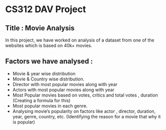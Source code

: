 # CS312 DAV Project
## Title : Movie Analysis

In this project, we have worked on analysis of a dataset from one of the websites which is based on 40k+ movies.

## Factors we have analysed :

- Movie & year wise distribution
- Movie & Country wise distribution.
- Director with most popular movies along with year
- Actors with most popular movies along with year
- Most Popular movies based on votes, critics and total votes , duration (Creating a formula for this)
- Most popular movies in each genre.
- Analysing movie’s popularity on factors like actor , director, duration, year, genre, country, etc. (Identifying the reason for a movie that why it is popular)